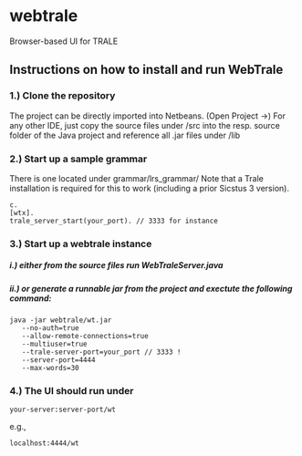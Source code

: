 # webtrale
Browser-based UI for TRALE

## Instructions on how to install and run WebTrale

### 1.) Clone the repository 
The project can be directly imported into Netbeans. (Open Project ->)
For any other IDE, just copy the source files under /src into the resp. source folder of the Java project and reference all .jar files under /lib

### 2.) Start up a sample grammar
There is one located under grammar/lrs_grammar/
Note that a Trale installation is required for this to work (including a prior Sicstus 3 version).

```/path/to/trale/installdir/trale -sfG
c.
[wtx].
trale_server_start(your_port). // 3333 for instance
```

### 3.) Start up a webtrale instance
##### i.) either from the source files run WebTraleServer.java 
##### ii.) or generate a runnable jar from the project and exectute the following command:

```
java -jar webtrale/wt.jar 
   --no-auth=true 
   --allow-remote-connections=true 
   --multiuser=true 
   --trale-server-port=your_port // 3333 !
   --server-port=4444 
   --max-words=30
```

### 4.) The UI should run under

```
your-server:server-port/wt
```
e.g.,
```
localhost:4444/wt
```
